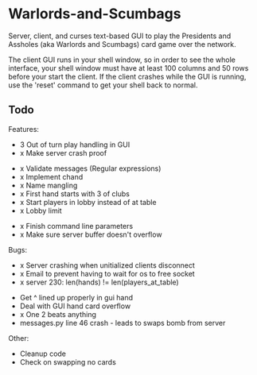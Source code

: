 Warlords-and-Scumbags
=======================

Server, client, and curses text-based GUI to play the Presidents and
Assholes (aka Warlords and Scumbags) card game over the network.

The client GUI runs in your shell window, so in order to see the whole
interface, your shell window must have at least 100 columns and 50 rows before
your start the client. If the client crashes while the GUI is running, use the
'reset' command to get your shell back to normal. 

Todo
---

Features:
- 3 Out of turn play handling in GUI
- x Make server crash proof
+ x Validate messages (Regular expressions)
+ x Implement chand
+ x Name mangling
+ x First hand starts with 3 of clubs
+ x Start players in lobby instead of at table
+ x Lobby limit
- x Finish command line parameters
- x Make sure server buffer doesn't overflow

Bugs:
+ x Server crashing when unitialized clients disconnect
+ x Email to prevent having to wait for os to free socket
+ x server 230: len(hands) != len(players_at_table)
- Get ^ lined up properly in gui hand
- Deal with GUI hand card overflow
- x One 2 beats anything
- messages.py line 46 crash - leads to swaps bomb from server

Other:
- Cleanup code
- Check on swapping no cards
